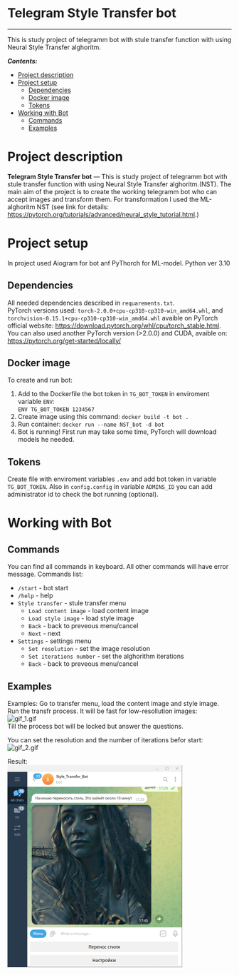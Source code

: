 Telegram Style Transfer bot
==============
---
This is study project of telegramm bot with stule transfer function with using Neural Style Transfer alghoritm.

***Contents:***
- [Project description](#Description)
- [Project setup](#Setup)
     - [Dependencies](#dependencies)
     - [Docker image](#docker)
     - [Tokens](#Tokens)
- [Working with Bot](#Bot)
     - [Commands](#Commands)
     - [Examples](#Samples)
 

# Project description <a name="Description"></a>

**Telegram Style Transfer bot** — This is study project of telegramm bot with stule transfer function with using Neural Style Transfer alghoritm.(NST). 
The main aim of the project is to create the working telegramm bot who can accept images and transform them. For transformation I used the ML-alghoritm NST (see link for details: https://pytorch.org/tutorials/advanced/neural_style_tutorial.html.)
  
# Project setup <a name="Setup"></a>

In project used Аiogram for bot anf PyThorch for ML-model. Python ver 3.10

## Dependencies <a name="dependencies"></a>

All needed dependencies described in `requarements.txt`.  
PyTorch versions used: `torch-2.0.0+cpu-cp310-cp310-win_amd64.whl`, and `torchvision-0.15.1+cpu-cp310-cp310-win_amd64.whl` avaible on PyTorch official website: https://download.pytorch.org/whl/cpu/torch_stable.html. You can also used another PyTorch version (>2.0.0) and CUDA, avaible on: https://pytorch.org/get-started/locally/

## Docker image<a name="docker"></a>

To create and run bot:
1. Add to the Dockerfile the bot token in `TG_BOT_TOKEN` in enviroment variable `ENV`:  
     `ENV TG_BOT_TOKEN 1234567`  
2. Create image using this command:
     `docker build -t bot .`
3. Run container:
     `docker run --name NST_bot -d bot`
4. Bot is running! First run may take some time, PyTorch will download models he needed.

## Tokens <a name="Tokens"></a>
  
Create file with enviroment variables `.env` and add bot token in variable `TG_BOT_TOKEN`.
Also in `config.config` in variable `ADMINS_ID` you can add administrator id to check the bot running (optional). 

  
# Working with Bot <a name="Bot"></a>

## Commands <a name="Commands"></a>

You can find all commands in keyboard. All other commands will have error message.
Commands list:
- `/start` - bot start
- `/help` - help
- `Style transfer` - stule transfer menu
     - `Load content image` - load content image
     - `Load style image` - load style image
     - `Back` - back to preveous menu/cancel
     - `Next` - next
- `Settings` - settings menu
     - `Set resolution` - set the image resolution
     - `Set iterations number` - set the alghorithm iterations
     - `Back` - back to preveous menu/cancel


## Examples <a name="Samples"></a>

Examples:
Go to transfer menu, load the content image and style image. Run the transfr process. It will be fast for low-resollution images:  
![gif_1.gif](https://github.com/KononovichKiryll/TG_bot_Neural_Style_Transfer/blob/main/gif_screnshots/gif_1.gif)  
Till the process bot will be locked but answer the questions.  
  
  
You can set the resolution and the number of iterations befor start:  
![gif_2.gif](https://github.com/KononovichKiryll/TG_bot_Neural_Style_Transfer/blob/main/gif_screnshots/gif_2.gif)
  
Result:  
![attachment:Screenshot_4.png](https://github.com/KononovichKiryll/TG_bot_Neural_Style_Transfer/blob/main/gif_screnshots/Screenshot_4.png)
